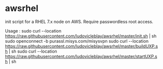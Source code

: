 # awsrhel

init script for a RHEL 7.x node on AWS.
Require passwordless root access.

Usage : 
sudo curl --location https://raw.githubusercontent.com/ludovicleblay/awsrhel/master/init.sh | sh
sudo openconnect -b purassl.misys.com/misysvpn
sudo curl --location https://raw.githubusercontent.com/ludovicleblay/awsrhel/master/buildUXP.sh | sh
sudo curl --location https://raw.githubusercontent.com/ludovicleblay/awsrhel/master/startUXP.sh | sh


